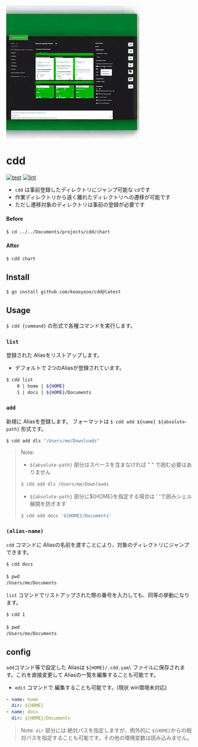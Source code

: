 ![cdd](./logo.jpg)

# cdd

[![test](https://github.com/koooyooo/cdd/actions/workflows/test.yaml/badge.svg)](https://github.com/koooyooo/cdd/actions/workflows/test.yaml)
[![lint](https://github.com/koooyooo/cdd/actions/workflows/lint.yaml/badge.svg)](https://github.com/koooyooo/cdd/actions/workflows/lint.yaml)

- `cdd` は事前登録したディレクトリにジャンプ可能な `cd`です
- 作業ディレクトリから遠く離れたディレクトリへの遷移が可能です
- ただし遷移対象のディレクトリは事前の登録が必要です

#### Before
```bash
$ cd ../../Documents/projects/cdd/chart
```

#### After
```bash
$ cdd chart
```

## Install
```bash
$ go install github.com/koooyooo/cdd@latest
```

## Usage
`$ cdd {command}` の形式で各種コマンドを実行します。


### `list`
登録された Aliasをリストアップします。
- デフォルトで 2つのAliasが登録されています。
```bash
$ cdd list
    0 | home | ${HOME}
    1 | docs | ${HOME}/Documents
```

### `add`
新規に Aliasを登録します。
フォーマットは `$ cdd add ${name} ${absolute-path}` 形式です。
```bash
$ cdd add dls "/Users/me/Downloads"
```

> Note: 
> - `${absolute-path}` 部分はスペースを含まなければ " " で囲む必要はありません
> ```bash
> $ cdd add dls /Users/me/Downloads
> ```
> - `${absolute-path}` 部分に${HOME}を指定する場合は ' 'で囲みシェル展開を防ぎます
> ```bash
> $ cdd add docs '${HOME}/Documents'
> ```

### `(alias-name)`
`cdd` コマンドに Aliasの名前を渡すことにより、対象のディレクトリにジャンプできます。
```bash
$ cdd docs

$ pwd
/Users/me/Documents
```

`list` コマンドでリストアップされた際の番号を入力しても、同等の挙動になります。
```bash
$ cdd 1

$ pwd
/Users/me/Documents
```

## config
`add`コマンド等で設定した Aliasは `${HOME}/.cdd.yaml` ファイルに保存されます。これを直接変更して Aliasの一覧を編集することも可能です。
- `edit` コマンドで 編集することも可能です。(現状 win環境未対応)
```yaml
- name: home
  dir: ${HOME}
- name: docs
  dir: ${HOME}/Documents
```

> Note: `dir` 部分には 絶対パスを指定しますが、例外的に `${HOME}`からの相対パスを指定することも可能です。その他の環境変数は読み込みません。
